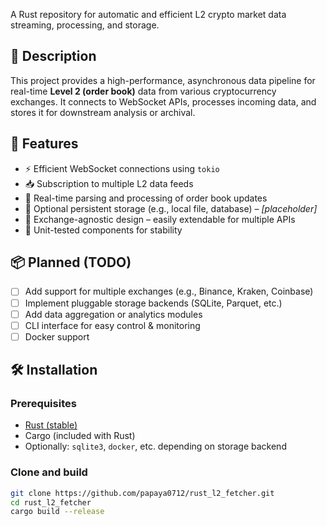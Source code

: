 A Rust repository for automatic and efficient L2 crypto market data streaming, processing, and storage.

## 🧩 Description

This project provides a high-performance, asynchronous data pipeline for real-time **Level 2 (order book)** data from various cryptocurrency exchanges. It connects to WebSocket APIs, processes incoming data, and stores it for downstream analysis or archival.

## 🚀 Features

- ⚡ Efficient WebSocket connections using `tokio`
- 📥 Subscription to multiple L2 data feeds
- 🧠 Real-time parsing and processing of order book updates
- 💾 Optional persistent storage (e.g., local file, database) – *[placeholder]*
- 🔧 Exchange-agnostic design – easily extendable for multiple APIs
- 🧪 Unit-tested components for stability

## 📦 Planned (TODO)

- [ ] Add support for multiple exchanges (e.g., Binance, Kraken, Coinbase)
- [ ] Implement pluggable storage backends (SQLite, Parquet, etc.)
- [ ] Add data aggregation or analytics modules
- [ ] CLI interface for easy control & monitoring
- [ ] Docker support

## 🛠️ Installation

### Prerequisites

- [Rust (stable)](https://www.rust-lang.org/tools/install)
- Cargo (included with Rust)
- Optionally: `sqlite3`, `docker`, etc. depending on storage backend

### Clone and build

```bash
git clone https://github.com/papaya0712/rust_l2_fetcher.git
cd rust_l2_fetcher
cargo build --release